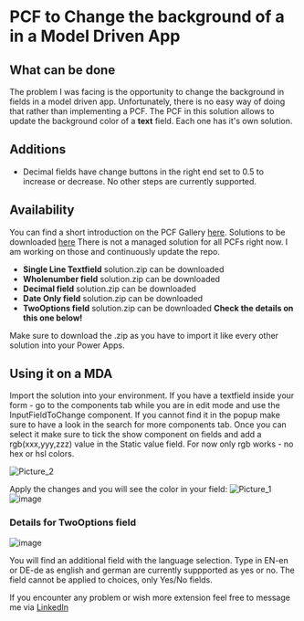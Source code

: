 # PCF to Change the background of a in a Model Driven App
## What can be done ##
The problem I was facing is the opportunity to change the background in fields in a model driven app. Unfortunately, there is no easy way of doing that rather than implementing a PCF.
The PCF in this solution allows to update the background color of a **text** field. Each one has it's own solution.

## Additions ##
- Decimal fields have change buttons in the right end set to 0.5 to increase or decrease. No other steps are currently supported. 

## Availability ##
You can find a short introduction on the PCF Gallery [here](https://pcf.gallery/pcf-mda-background-change-textfield/).
Solutions to be downloaded [here](https://github.com/LucasHahne/PCF-MDA-Background-Control/tree/main/SolutionZips)
There is not a managed solution for all PCFs right now. I am working on those and continuously update the repo.

- **Single Line Textfield** solution.zip can be downloaded
- **Wholenumber field** solution.zip can be downloaded 
- **Decimal field** solution.zip can be downloaded 
- **Date Only field** solution.zip can be downloaded 
- **TwoOptions field** solution.zip can be downloaded **Check the details on this one below!**

Make sure to download the .zip as you have to import it like every other solution into your Power Apps.

## Using it on a MDA ##
Import the solution into your environment.
If you have a textfield inside your form - go to the components tab while you are in edit mode and use the InputFieldToChange component.
If you cannot find it in the popup make sure to have a look in the search for more components tab.
Once you can select it make sure to tick the show component on fields and add a rgb(xxx,yyy,zzz) value in the Static value field.
For now only rgb works - no hex or hsl colors.

![Picture_2](https://github.com/LucasHahne/PCF-MDA-Background-Control/assets/63300977/34a43c75-69df-41fa-aa88-5f983c5bb53a)

Apply the changes and you will see the color in your field:
![Picture_1](https://github.com/LucasHahne/PCF-MDA-Background-Control/assets/63300977/5b529fff-e0ce-4fcd-b1be-04aec2931fdf)
![image](https://github.com/LucasHahne/PCF-MDA-Background-Control/assets/63300977/7337b24f-aeb7-417f-a3c6-cd8febc6dcd9)


### Details for TwoOptions field
![image](https://github.com/LucasHahne/PCF-MDA-Background-Control/assets/63300977/ce52a081-db8a-4baa-b23b-36a432755403)

You will find an additional field with the language selection. Type in EN-en or DE-de as english and german are currently suppported as yes or no.
The field cannot be applied to choices, only Yes/No fields.


If you encounter any problem or wish more extension feel free to message me via [LinkedIn](https://www.linkedin.com/in/lucas-hahne/?locale=en_US)
